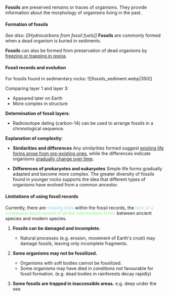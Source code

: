 **Fossils** are preserved remains or traces of organisms. They provide information about the morphology of organisms living in the past.

#### Formation of fossils
*See also: [[Hydrocarbons from fossil fuels]]*
**Fossils** are commonly formed when a dead organism is buried in sediments.

**Fossils** can also be formed from preservation of dead organisms by <u>freezing or trapping in resina</u>.

#### Fossil records and evolution
For fossils found in sedimentary rocks:
![[fossils_sediment.webp|350]]

Comparing layer 1 and layer 3:
- Appeared later on Earth
- More complex in structure

**Determination of fossil layers**:
- Radioisotope dating (carbon-14) can be used to arrange fossils in a chronological sequence.

**Explanation of complexity**:
- **Similarities and differences**
  Any similarities formed suggest <u>existing life forms arose from pre-existing ones</u>, while the differences indicate organisms <u>gradually change over time</u>.

- **Differences of prokaryotes and eukaryotes**
  Simple life forms gradually adapted and become more complex. The greater diversity of fossils found in younger rocks supports the idea that different types of organisms have evolved from a common ancestor.

#### Limitations of using fossil records
Currently, there are <span style="color: skyblue">missing links</span> within the fossil records, the <span style="color: lightgreen">lack of a continuous fossil record of all the intermediate forms</span> between ancient species and modern species.

1. **Fossils can be damaged and incomplete.**
	- Natural processes (e.g. erosion, movement of Earth's crust) may damage fossils, leaving only incomplete fragments.

2. **Some organisms may not be fossilized.**
	- Organisms with soft bodies cannot be fossilized.
	- Some organisms may have died in conditions not favourable for fossil formation. (e.g. dead bodies in rainforests decay rapidly)

3. **Some fossils are trapped in inaccessible areas.**
   e.g. deep under the sea
